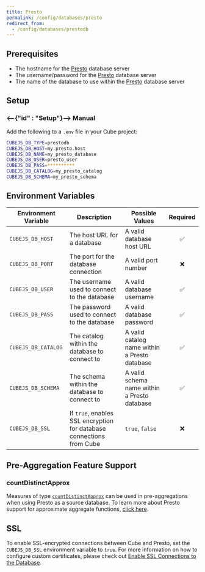 ```yaml
---
title: Presto
permalink: /config/databases/presto
redirect_from:
  - /config/databases/prestodb
---
```


## Prerequisites

- The hostname for the [Presto][presto] database server
- The username/password for the [Presto][presto] database server
- The name of the database to use within the [Presto][presto] database
  server

## Setup

### <--{"id" : "Setup"}--> Manual

Add the following to a `.env` file in your Cube project:

```bash
CUBEJS_DB_TYPE=prestodb
CUBEJS_DB_HOST=my.presto.host
CUBEJS_DB_NAME=my_presto_database
CUBEJS_DB_USER=presto_user
CUBEJS_DB_PASS=**********
CUBEJS_DB_CATALOG=my_presto_catalog
CUBEJS_DB_SCHEMA=my_presto_schema
```

## Environment Variables

| Environment Variable | Description                                                             | Possible Values                               | Required |
| -------------------- | ----------------------------------------------------------------------- | --------------------------------------------- | :------: |
| `CUBEJS_DB_HOST`     | The host URL for a database                                             | A valid database host URL                     |    ✅    |
| `CUBEJS_DB_PORT`     | The port for the database connection                                    | A valid port number                           |    ❌    |
| `CUBEJS_DB_USER`     | The username used to connect to the database                            | A valid database username                     |    ✅    |
| `CUBEJS_DB_PASS`     | The password used to connect to the database                            | A valid database password                     |    ✅    |
| `CUBEJS_DB_CATALOG`  | The catalog within the database to connect to                           | A valid catalog name within a Presto database |    ✅    |
| `CUBEJS_DB_SCHEMA`   | The schema within the database to connect to                            | A valid schema name within a Presto database  |    ✅    |
| `CUBEJS_DB_SSL`      | If `true`, enables SSL encryption for database connections from Cube | `true`, `false`                               |    ❌    |

## Pre-Aggregation Feature Support

### countDistinctApprox

Measures of type
[`countDistinctApprox`][ref-schema-ref-types-formats-countdistinctapprox] can be
used in pre-aggregations when using Presto as a source database. To learn more
about Presto support for approximate aggregate functions, [click
here][presto-docs-approx-agg-fns].

## SSL

To enable SSL-encrypted connections between Cube and Presto, set the
`CUBEJS_DB_SSL` environment variable to `true`. For more information on how to
configure custom certificates, please check out [Enable SSL Connections to the
Database][ref-recipe-enable-ssl].

[presto]: https://prestodb.io/
[presto-docs-approx-agg-fns]:
  https://prestodb.io/docs/current/functions/aggregate.html
[ref-recipe-enable-ssl]: /recipes/enable-ssl-connections-to-database
[ref-schema-ref-types-formats-countdistinctapprox]:
  /schema/reference/types-and-formats#count-distinct-approx
